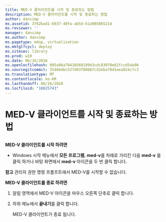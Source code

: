 ```yaml
---
title: MED-V 클라이언트를 시작 및 종료하는 방법
description: MED-V 클라이언트를 시작 및 종료하는 방법
author: dansimp
ms.assetid: 3762bad1-6937-40fa-ab5d-61a905865214
ms.reviewer: ''
manager: dansimp
ms.author: dansimp
ms.pagetype: mdop, virtualization
ms.mktglfcycl: deploy
ms.sitesec: library
ms.prod: w10
ms.date: 06/16/2016
ms.openlocfilehash: 095a96a7041656019943cdc83070e82fccd54a96
ms.sourcegitcommit: 354664bc527d93f80687cd2eba70d1eea024c7c3
ms.translationtype: MT
ms.contentlocale: ko-KR
ms.lasthandoff: 06/26/2020
ms.locfileid: "10825743"
---
```

# MED-V 클라이언트를 시작 및 종료하는 방법


## <a href="" id="bkmk-tostarthemed-vclient"></a>


**MED-V 클라이언트를 시작 하려면**

-   Windows 시작 메뉴에서 **모든 프로그램**, **med-v**를 차례로 가리킨 다음 **med-v** 를 클릭 하거나 바탕 화면에서 **med-v** 아이콘을 두 번 클릭 합니다.

**참고**  관리자 권한 명령 프롬프트에서 MED-V를 시작할 수 없습니다.

 

**MED-V 클라이언트를 종료 하려면**

1.  알림 영역에서 MED-V 아이콘을 마우스 오른쪽 단추로 클릭 합니다.

2.  하위 메뉴에서 **끝내기**를 클릭 합니다.

    MED-V 클라이언트가 종료 됩니다.

 

 





